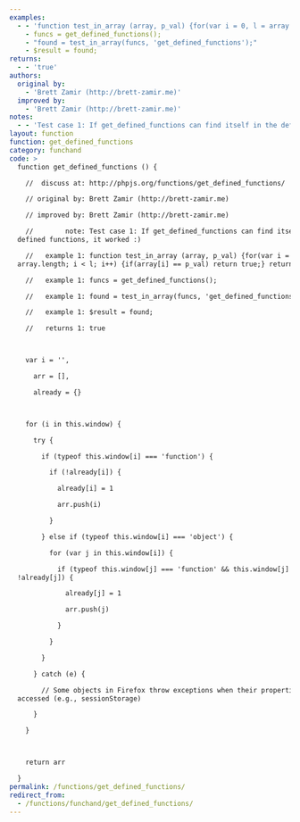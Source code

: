 ```yaml
---
examples:
  - - 'function test_in_array (array, p_val) {for(var i = 0, l = array.length; i < l; i++) {if(array[i] == p_val) return true;} return false;}'
    - funcs = get_defined_functions();
    - "found = test_in_array(funcs, 'get_defined_functions');"
    - $result = found;
returns:
  - - 'true'
authors:
  original by:
    - 'Brett Zamir (http://brett-zamir.me)'
  improved by:
    - 'Brett Zamir (http://brett-zamir.me)'
notes:
  - - 'Test case 1: If get_defined_functions can find itself in the defined functions, it worked :)'
layout: function
function: get_defined_functions
category: funchand
code: >
  function get_defined_functions () {

    //  discuss at: http://phpjs.org/functions/get_defined_functions/

    // original by: Brett Zamir (http://brett-zamir.me)

    // improved by: Brett Zamir (http://brett-zamir.me)

    //        note: Test case 1: If get_defined_functions can find itself in the
  defined functions, it worked :)

    //   example 1: function test_in_array (array, p_val) {for(var i = 0, l =
  array.length; i < l; i++) {if(array[i] == p_val) return true;} return false;}

    //   example 1: funcs = get_defined_functions();

    //   example 1: found = test_in_array(funcs, 'get_defined_functions');

    //   example 1: $result = found;

    //   returns 1: true



    var i = '',

      arr = [],

      already = {}



    for (i in this.window) {

      try {

        if (typeof this.window[i] === 'function') {

          if (!already[i]) {

            already[i] = 1

            arr.push(i)

          }

        } else if (typeof this.window[i] === 'object') {

          for (var j in this.window[i]) {

            if (typeof this.window[j] === 'function' && this.window[j] &&
  !already[j]) {

              already[j] = 1

              arr.push(j)

            }

          }

        }

      } catch (e) {

        // Some objects in Firefox throw exceptions when their properties are
  accessed (e.g., sessionStorage)

      }

    }



    return arr

  }
permalink: /functions/get_defined_functions/
redirect_from:
  - /functions/funchand/get_defined_functions/
---
```


<!-- WARNING! This file is auto generated by `npm run web:inject`, do not edit by hand -->
